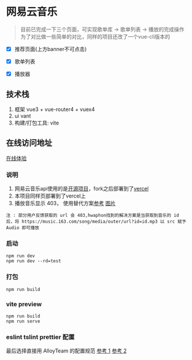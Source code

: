 # 网易云音乐

> 目前已完成一下三个页面，可实现歌单库 -> 歌单列表  -> 播放的完成操作
> 为了对比做一些简单的对比，同样的项目还改了一个vue-cli版本的

- [x] 推荐页面(上方banner不可点击)
- [x] 歌单列表
- [x] 播放器



## 技术栈
1. 框架 vue3 + vue-router4 + vuex4
2. ui vant
3. 构建/打包工具: vite

## 在线访问地址
[在线体验](https://music-jade.vercel.app/index)
### 说明
1. 网易云音乐api使用的是[开源项目](https://github.com/Binaryify/NeteaseCloudMusicApi)，fork之后部署到了[vercel](https://vercel.com/dashboard)
2. 本项目同样页部署到了vercel上
3. 播放音乐显示 403， 使用替代方案[参考](https://neteasecloudmusicapi.vercel.app/#/?id=%e8%8e%b7%e5%8f%96%e9%9f%b3%e4%b9%90-url)
   [图片](docs/img/desc.png)
```
注 : 部分用户反馈获取的 url 会 403,hwaphon找到的解决方案是当获取到音乐的 id 后，将 https://music.163.com/song/media/outer/url?id=id.mp3 以 src 赋予 Audio 即可播放
```

### 启动

```
npm run dev
npm run dev --rd=test
```

### 打包

```
npm run build
```

### vite preview
```
npm run build
npm run serve
```

### eslint tslint prettier 配置


最后选择直接用 AlloyTeam 的配置规范
[参考 1](https://github.com/xcatliu/typescript-tutorial/blob/master/engineering/lint.md)
[参考 2](https://github.com/AlloyTeam/eslint-config-alloy/blob/master/README.zh-CN.md#vue)
